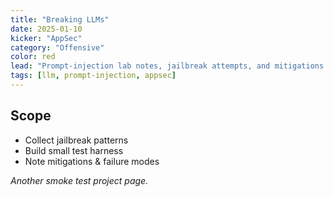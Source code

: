 ```yaml
---
title: "Breaking LLMs"
date: 2025-01-10
kicker: "AppSec"
category: "Offensive"
color: red
lead: "Prompt-injection lab notes, jailbreak attempts, and mitigations."
tags: [llm, prompt-injection, appsec]
---
```


## Scope
- Collect jailbreak patterns
- Build small test harness
- Note mitigations & failure modes

*Another smoke test project page.*
